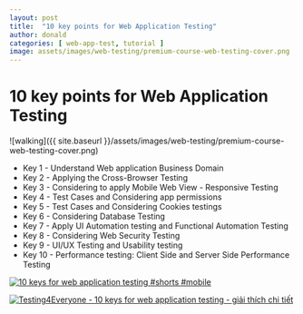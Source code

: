 ```yaml
---
layout: post
title:  "10 key points for Web Application Testing"
author: donald
categories: [ web-app-test, tutorial ]
image: assets/images/web-testing/premium-course-web-testing-cover.png
---
```


# 10 key points for Web Application Testing
![walking]({{ site.baseurl }}/assets/images/web-testing/premium-course-web-testing-cover.png)
- Key 1 - Understand Web application Business Domain
- Key 2 - Applying the Cross-Browser Testing
- Key 3 - Considering to apply Mobile Web View - Responsive Testing
- Key 4 - Test Cases and Considering app permissions
- Key 5 - Test Cases and Considering Cookies testings
- Key 6 - Considering Database Testing
- Key 7 - Apply UI Automation testing and Functional Automation Testing
- Key 8 - Considering Web Security Testing
- Key 9 - UI/UX Testing and Usability testing
- Key 10 - Performance testing: Client Side and Server Side Performance Testing

[![10 keys for web application testing #shorts #mobile](https://img.youtube.com/vi/cYTZdLm1uxI/0.jpg)](https://www.youtube.com/watch?v=cYTZdLm1uxI)

[![Testing4Everyone - 10 keys for web application testing - giải thích chi tiết](https://img.youtube.com/vi/sUCE_sctluE/0.jpg)](https://www.youtube.com/watch?v=sUCE_sctluE)


